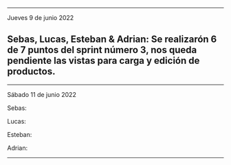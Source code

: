 -----------------------------------------------------------------------------
Jueves 9 de junio 2022

Sebas, Lucas, Esteban & Adrian:
Se realizarón 6 de 7 puntos del sprint número 3,
nos queda pendiente las vistas para carga y
edición de productos.
-----------------------------------------------------------------------------




-----------------------------------------------------------------------------
Sábado 11 de junio 2022

Sebas:

Lucas:

Esteban:

Adrian:


-----------------------------------------------------------------------------
